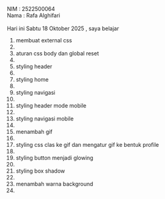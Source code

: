 NIM : 2522500064 <br>
Nama : Rafa Alghifari <br><br>
Hari ini Sabtu 18 Oktober 2025 , saya belajar<ol>
<li> membuat external css <li>
<li> aturan css body dan global reset <li>
<li> styling header <li>
<li> styling home<li>
<li> styling navigasi<li>
<li> styling header mode mobile<li>
<li> styling navigasi mobile<li>
<li> menambah gif <li>
<li> styling css clas ke gif dan mengatur gif ke bentuk profile<li>
<li> styling button menjadi glowing<li>
<li> styling box shadow<li>
<li> menambah warna background<li>
<ol>